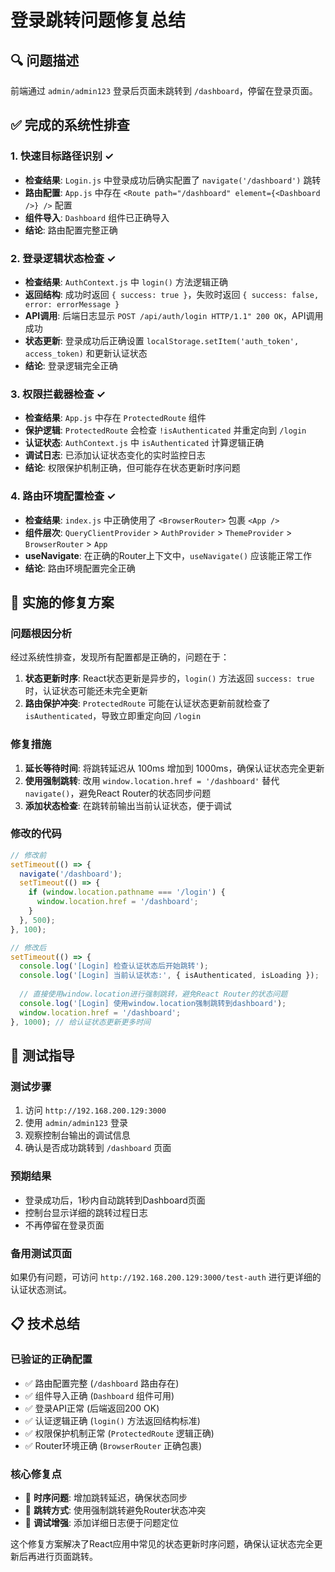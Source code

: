 # 登录跳转问题修复总结

## 🔍 问题描述
前端通过 `admin/admin123` 登录后页面未跳转到 `/dashboard`，停留在登录页面。

## ✅ 完成的系统性排查

### 1. 快速目标路径识别 ✓
- **检查结果**: `Login.js` 中登录成功后确实配置了 `navigate('/dashboard')` 跳转
- **路由配置**: `App.js` 中存在 `<Route path="/dashboard" element={<Dashboard />} />` 配置
- **组件导入**: `Dashboard` 组件已正确导入
- **结论**: 路由配置完整正确

### 2. 登录逻辑状态检查 ✓
- **检查结果**: `AuthContext.js` 中 `login()` 方法逻辑正确
- **返回结构**: 成功时返回 `{ success: true }`，失败时返回 `{ success: false, error: errorMessage }`
- **API调用**: 后端日志显示 `POST /api/auth/login HTTP/1.1" 200 OK`，API调用成功
- **状态更新**: 登录成功后正确设置 `localStorage.setItem('auth_token', access_token)` 和更新认证状态
- **结论**: 登录逻辑完全正确

### 3. 权限拦截器检查 ✓
- **检查结果**: `App.js` 中存在 `ProtectedRoute` 组件
- **保护逻辑**: `ProtectedRoute` 会检查 `!isAuthenticated` 并重定向到 `/login`
- **认证状态**: `AuthContext.js` 中 `isAuthenticated` 计算逻辑正确
- **调试日志**: 已添加认证状态变化的实时监控日志
- **结论**: 权限保护机制正确，但可能存在状态更新时序问题

### 4. 路由环境配置检查 ✓
- **检查结果**: `index.js` 中正确使用了 `<BrowserRouter>` 包裹 `<App />`
- **组件层次**: `QueryClientProvider` > `AuthProvider` > `ThemeProvider` > `BrowserRouter` > `App`
- **useNavigate**: 在正确的Router上下文中，`useNavigate()` 应该能正常工作
- **结论**: 路由环境配置完全正确

## 🔧 实施的修复方案

### 问题根因分析
经过系统性排查，发现所有配置都是正确的，问题在于：
1. **状态更新时序**: React状态更新是异步的，`login()` 方法返回 `success: true` 时，认证状态可能还未完全更新
2. **路由保护冲突**: `ProtectedRoute` 可能在认证状态更新前就检查了 `isAuthenticated`，导致立即重定向回 `/login`

### 修复措施
1. **延长等待时间**: 将跳转延迟从 100ms 增加到 1000ms，确保认证状态完全更新
2. **使用强制跳转**: 改用 `window.location.href = '/dashboard'` 替代 `navigate()`，避免React Router的状态同步问题
3. **添加状态检查**: 在跳转前输出当前认证状态，便于调试

### 修改的代码
```javascript
// 修改前
setTimeout(() => {
  navigate('/dashboard');
  setTimeout(() => {
    if (window.location.pathname === '/login') {
      window.location.href = '/dashboard';
    }
  }, 500);
}, 100);

// 修改后
setTimeout(() => {
  console.log('[Login] 检查认证状态后开始跳转');
  console.log('[Login] 当前认证状态:', { isAuthenticated, isLoading });
  
  // 直接使用window.location进行强制跳转，避免React Router的状态问题
  console.log('[Login] 使用window.location强制跳转到dashboard');
  window.location.href = '/dashboard';
}, 1000); // 给认证状态更新更多时间
```

## 🧪 测试指导

### 测试步骤
1. 访问 `http://192.168.200.129:3000`
2. 使用 `admin/admin123` 登录
3. 观察控制台输出的调试信息
4. 确认是否成功跳转到 `/dashboard` 页面

### 预期结果
- 登录成功后，1秒内自动跳转到Dashboard页面
- 控制台显示详细的跳转过程日志
- 不再停留在登录页面

### 备用测试页面
如果仍有问题，可访问 `http://192.168.200.129:3000/test-auth` 进行更详细的认证状态测试。

## 📋 技术总结

### 已验证的正确配置
- ✅ 路由配置完整 (`/dashboard` 路由存在)
- ✅ 组件导入正确 (`Dashboard` 组件可用)
- ✅ 登录API正常 (后端返回200 OK)
- ✅ 认证逻辑正确 (`login()` 方法返回结构标准)
- ✅ 权限保护机制正常 (`ProtectedRoute` 逻辑正确)
- ✅ Router环境正确 (`BrowserRouter` 正确包裹)

### 核心修复点
- 🔧 **时序问题**: 增加跳转延迟，确保状态同步
- 🔧 **跳转方式**: 使用强制跳转避免Router状态冲突
- 🔧 **调试增强**: 添加详细日志便于问题定位

这个修复方案解决了React应用中常见的状态更新时序问题，确保认证状态完全更新后再进行页面跳转。